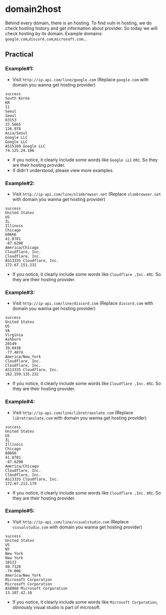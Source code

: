 # domain2host
Behind every domain, there is an hosting. To find vuln in hosting, we do check hosting history and get information about provider.
So today we will check hosting by its domain.
Example domains: `google.com`,`discord.com`,`microsoft.com`...

## Practical
### Example#1:
- Visit `http://ip-api.com/line/google.com` (Replace `google.com` with domain you wanna get hosting provider)
```
success
South Korea
KR
11
Seoul
Seoul
03153
37.5665
126.978
Asia/Seoul
Google LLC
Google LLC
AS15169 Google LLC
74.125.24.106
```
- If you notice, it clearly include some words like `Google LLC` etc. So they are their hosting provider. 
- If didn't understood, please view more examples.
### Example#2:
- Visit `http://ip-api.com/line/slimbrowser.net` (Replace `slimbrowser.net` with domain you wanna get hosting provider)
```
success
United States
US
IL
Illinois
Chicago
60666
41.8781
-87.6298
America/Chicago
Cloudflare, Inc.
Cloudflare, Inc.
AS13335 Cloudflare, Inc.
172.67.151.231
```
- If you notice, it clearly include some words like `Cloudflare ,Inc.` etc. So they are their hosting provider.
### Example#3:
- Visit `http://ip-api.com/line/discord.com` (Replace `discord.com` with domain you wanna get hosting provider)
```
success
United States
US
VA
Virginia
Ashburn
20149
39.0438
-77.4874
America/New_York
Cloudflare, Inc.
Cloudflare, Inc.
AS13335 Cloudflare, Inc.
162.159.135.232
```
- If you notice, it clearly include some words like `Cloudflare ,Inc.` etc. So they are their hosting provider.  

### Example#4:
- Visit `http://ip-api.com/line/libretranslate.com` (Replace `libretranslate.com` with domain you wanna get hosting provider)
```
success
United States
US
IL
Illinois
Chicago
60666
41.8781
-87.6298
America/Chicago
Cloudflare, Inc.
Cloudflare, Inc.
AS13335 Cloudflare, Inc.
172.67.213.179
```
- If you notice, it clearly include some words like `Cloudflare ,Inc.` etc. So they are their hosting provider.  

### Example#5:
- Visit `http://ip-api.com/line/visualstudio.com` (Replace `visualstudio.com` with domain you wanna get hosting provider)
```
success
United States
US
NY
New York
New York
10123
40.7128
-74.006
America/New_York
Microsoft Corporation
Microsoft Corporation
AS8068 Microsoft Corporation
13.107.42.18
```
- If you notice, it clearly include some words like `Microsoft Corporation`, obviously visual studio is part of microsoft.  
